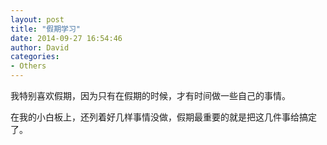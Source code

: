 ```yaml
---
layout: post
title: "假期学习"
date: 2014-09-27 16:54:46
author: David
categories: 
- Others
---
```


我特别喜欢假期，因为只有在假期的时候，才有时间做一些自己的事情。

在我的小白板上，还列着好几样事情没做，假期最重要的就是把这几件事给搞定了。

